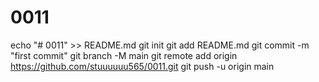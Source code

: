 # 0011
echo "# 0011" >> README.md
git init
git add README.md
git commit -m "first commit"
git branch -M main
git remote add origin https://github.com/stuuuuuu565/0011.git
git push -u origin main
